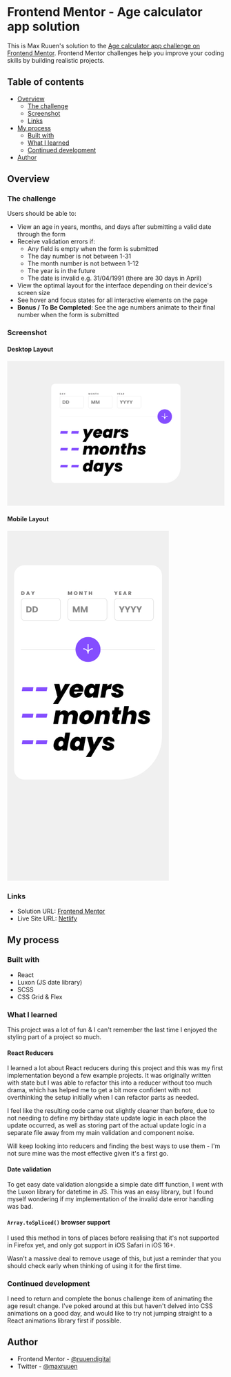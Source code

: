 # Frontend Mentor - Age calculator app solution

This is Max Ruuen's solution to the [Age calculator app challenge on Frontend Mentor](https://www.frontendmentor.io/challenges/age-calculator-app-dF9DFFpj-Q). Frontend Mentor challenges help you improve your coding skills by building realistic projects.

## Table of contents

- [Overview](#overview)
  - [The challenge](#the-challenge)
  - [Screenshot](#screenshot)
  - [Links](#links)
- [My process](#my-process)
  - [Built with](#built-with)
  - [What I learned](#what-i-learned)
  - [Continued development](#continued-development)
- [Author](#author)

## Overview

### The challenge

Users should be able to:

- View an age in years, months, and days after submitting a valid date through the form
- Receive validation errors if:
  - Any field is empty when the form is submitted
  - The day number is not between 1-31
  - The month number is not between 1-12
  - The year is in the future
  - The date is invalid e.g. 31/04/1991 (there are 30 days in April)
- View the optimal layout for the interface depending on their device's screen size
- See hover and focus states for all interactive elements on the page
- **Bonus / To Be Completed**: See the age numbers animate to their final number when the form is submitted

### Screenshot

#### Desktop Layout

![](./desktop.jpg)

#### Mobile Layout

![](./mobile.jpg)

### Links

- Solution URL: [Frontend Mentor]()
- Live Site URL: [Netlify](https://rd-challenge-age-calculator.netlify.app/)

## My process

### Built with

- React
- Luxon (JS date library)
- SCSS
- CSS Grid & Flex

### What I learned

This project was a lot of fun & I can't remember the last time I enjoyed the styling part of a project so much.

#### React Reducers

I learned a lot about React reducers during this project and this was my first implementation beyond a few example projects. It was originally written with state but I was able to refactor this into a reducer without too much drama, which has helped me to get a bit more confident with not overthinking the setup initially when I can refactor parts as needed.

I feel like the resulting code came out slightly cleaner than before, due to not needing to define my birthday state update logic in each place the update occurred, as well as storing part of the actual update logic in a separate file away from my main validation and component noise.

Will keep looking into reducers and finding the best ways to use them - I'm not sure mine was the most effective given it's a first go.

#### Date validation

To get easy date validation alongside a simple date diff function, I went with the Luxon library for datetime in JS. This was an easy library, but I found myself wondering if my implementation of the invalid date error handling was bad.

#### `Array.toSpliced()` browser support

I used this method in tons of places before realising that it's not supported in Firefox yet, and only got support in iOS Safari in iOS 16+.

Wasn't a massive deal to remove usage of this, but just a reminder that you should check early when thinking of using it for the first time.

### Continued development

I need to return and complete the bonus challenge item of animating the age result change. I've poked around at this but haven't delved into CSS animations on a good day, and would like to try not jumping straight to a React animations library first if possible.

## Author

- Frontend Mentor - [@ruuendigital](https://www.frontendmentor.io/profile/ruuendigital)
- Twitter - [@maxruuen](https://www.twitter.com/maxruuen)
